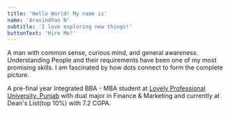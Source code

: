 ```yaml
---
title: 'Hello World! My name is'
name: 'Aravindhan N'
subtitle: 'I love exploring new things!'
buttonText: 'Hire Me!'
---
```


A man with common sense, curious mind, and general awareness. Understanding People and their requirements have been one of my most promising skills. I am fascinated by how dots connect to form the complete picture.

A pre-final year Integrated BBA - MBA student at [Lovely Professional University, Punjab](https://lpu.in) with dual major in Finance & Marketing and currently at Dean's List(top 10%) with 7.2 CGPA.
